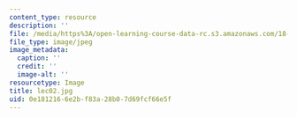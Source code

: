 ```yaml
---
content_type: resource
description: ''
file: /media/https%3A/open-learning-course-data-rc.s3.amazonaws.com/18-01sc-single-variable-calculus-fall-2010/0e1812166e2bf83a28b07d69fcf66e5f_lec02.jpg
file_type: image/jpeg
image_metadata:
  caption: ''
  credit: ''
  image-alt: ''
resourcetype: Image
title: lec02.jpg
uid: 0e181216-6e2b-f83a-28b0-7d69fcf66e5f
---
```

